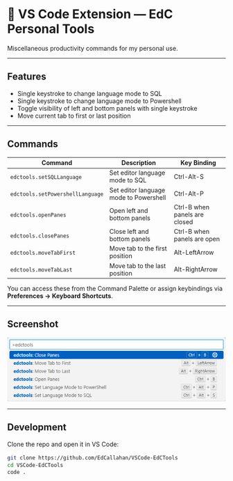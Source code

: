 # 🧩 VS Code Extension — EdC Personal Tools

Miscellaneous productivity commands for my personal use.

---

## Features

- Single keystroke to change language mode to SQL
- Single keystroke to change language mode to Powershell
- Toggle visibility of left and bottom panels with single keystroke
- Move current tab to first or last position

---

## Commands

| Command | Description | Key Binding |
|----------|-------------|-------------|
| `edctools.setSQLLanguage` | Set editor language mode to SQL | Ctrl-Alt-S |
| `edctools.setPowershellLanguage` | Set editor language mode to Powershell | Ctrl-Alt-P |
| `edctools.openPanes` | Open left and bottom panels | Ctrl-B when panels are closed |
| `edctools.closePanes` | Close left and bottom panels | Ctrl-B when panels are open |
| `edctools.moveTabFirst` | Move tab to the first position | Alt-LeftArrow |
| `edctools.moveTabLast` | Move tab to the last position | Alt-RightArrow |


You can access these from the Command Palette or assign keybindings via **Preferences → Keyboard Shortcuts**.

---

## Screenshot

![Screenshot](images/screenshot.png)

---

## Development

Clone the repo and open it in VS Code:

```bash
git clone https://github.com/EdCallahan/VSCode-EdCTools
cd VSCode-EdCTools
code .
